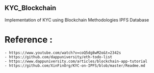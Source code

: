 ## KYC_Blockchain
Implementation of KYC using Blockchain Methodologies IPFS Database

# Reference : 
    - https://www.youtube.com/watch?v=coQ5dg8wM2o&t=2342s
    - https://github.com/dappuniversity/eth-todo-list 
    - https://www.dappuniversity.com/articles/blockchain-app-tutorial
    - https://github.com/XinFinOrg/KYC-on-IPFS/blob/master/Readme.md
